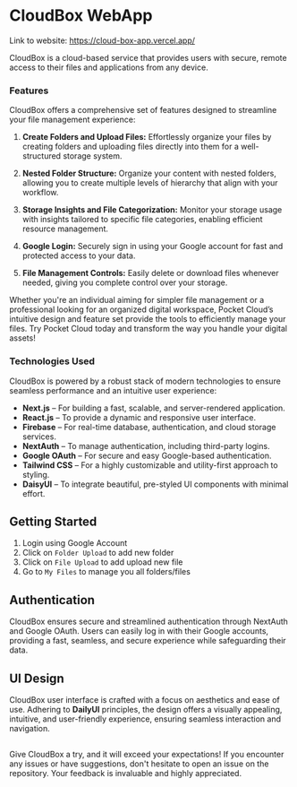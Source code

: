 # CloudBox WebApp

Link to website: https://cloud-box-app.vercel.app/

CloudBox is a cloud-based service that provides users with secure, remote access to their files and applications from any device.

### Features

CloudBox offers a comprehensive set of features designed to streamline your file management experience:

1. **Create Folders and Upload Files:** Effortlessly organize your files by creating folders and uploading files directly into them for a well-structured storage system.

2. **Nested Folder Structure:** Organize your content with nested folders, allowing you to create multiple levels of hierarchy that align with your workflow.

3. **Storage Insights and File Categorization:** Monitor your storage usage with insights tailored to specific file categories, enabling efficient resource management.

4. **Google Login:** Securely sign in using your Google account for fast and protected access to your data.

5. **File Management Controls:** Easily delete or download files whenever needed, giving you complete control over your storage.

Whether you're an individual aiming for simpler file management or a professional looking for an organized digital workspace, Pocket Cloud’s intuitive design and feature set provide the tools to efficiently manage your files. Try Pocket Cloud today and transform the way you handle your digital assets!


### Technologies Used

CloudBox is powered by a robust stack of modern technologies to ensure seamless performance and an intuitive user experience:

- **Next.js** – For building a fast, scalable, and server-rendered application.
- **React.js** – To provide a dynamic and responsive user interface.
- **Firebase** – For real-time database, authentication, and cloud storage services.
- **NextAuth** – To manage authentication, including third-party logins.
- **Google OAuth** – For secure and easy Google-based authentication.
- **Tailwind CSS** – For a highly customizable and utility-first approach to styling.
- **DaisyUI** – To integrate beautiful, pre-styled UI components with minimal effort.


## Getting Started

1. Login using Google Account
2. Click on `Folder Upload` to add new folder
3. Click on `File Upload` to add upload new file
4. Go to `My Files` to manage you all folders/files

## Authentication

CloudBox ensures secure and streamlined authentication through NextAuth and Google OAuth. Users can easily log in with their Google accounts, providing a fast, seamless, and secure experience while safeguarding their data.

## UI Design

CloudBox user interface is crafted with a focus on aesthetics and ease of use. Adhering to **DailyUI** principles, the design offers a visually appealing, intuitive, and user-friendly experience, ensuring seamless interaction and navigation.


##

Give CloudBox a try, and it will exceed your expectations! If you encounter any issues or have suggestions, don't hesitate to open an issue on the repository. Your feedback is invaluable and highly appreciated.
